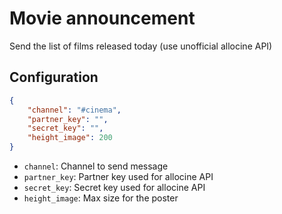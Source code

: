 # Movie announcement

Send the list of films released today (use unofficial allocine API)

## Configuration

```json
{
    "channel": "#cinema",
    "partner_key": "",
    "secret_key": "",
    "height_image": 200
}
```

* `channel`: Channel to send message 
* `partner_key`: Partner key used for allocine API 
* `secret_key`: Secret key used for allocine API 
* `height_image`: Max size for the poster 

